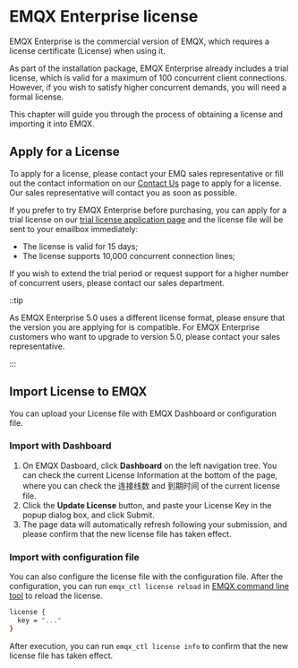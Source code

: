 # EMQX Enterprise license

EMQX Enterprise is the commercial version of EMQX, which requires a license certificate (License) when using it.

As part of the installation package, EMQX Enterprise already includes a trial license, which is valid for a maximum of 100 concurrent client connections. However,  if you wish to satisfy higher concurrent demands, you will need a formal license. 

This chapter will guide you through the process of obtaining a license and importing it into EMQX.

## Apply for a License

To apply for a license, please contact your EMQ sales representative or fill out the contact information on our [Contact Us](https://www.emqx.com/en/contact?product=emqx&channel=apply-Licenses) page to apply for a license. Our sales representative will contact you as soon as possible. 

If you prefer to try EMQX Enterprise before purchasing, you can apply for a trial license on our [trial license application page](https://www.emqx.com/en/apply-licenses/emqx) and the license file will be sent to your emailbox immediately:

- The license is valid for 15 days;
- The license supports 10,000 concurrent connection lines;

If you wish to extend the trial period or request support for a higher number of concurrent users, please contact our sales department.

::tip

As EMQX Enterprise 5.0 uses a different license format, please ensure that the version you are applying for is compatible. For EMQX Enterprise customers who want to upgrade to version 5.0, please contact your sales representative.

:::

## Import License to EMQX

You can upload your License file with EMQX Dashboard or configuration file.

### Import with Dashboard

1. On EMQX Dasboard, click **Dashboard** on the left navigation tree. You can check the current License Information at the bottom of the page, where you can check the 连接线数 and 到期时间 of the current license file. <!-- 需要界面词 -->
2. Click the **Update License** button, and paste your License Key in the popup dialog box, and click Submit. 
3. The page data will automatically refresh following your submission, and please confirm that the new license file has taken effect.

<!-- TODO 发版后提供截图 -->

### Import with configuration file

You can also configure the license file with the configuration file. After the configuration, you can run `emqx_ctl license reload` in [EMQX command line tool](../admin/cli.md) to reload the license. 

```bash
license {
  key = "..."
}
```

After execution, you can run `emqx_ctl license info` to confirm that the new license file has taken effect.

<!-- 您也可以通过环境变量 `EMQX_LICENSE__KEY` 变量名设置您的 License。TODO 确认是否可以 reload -->
